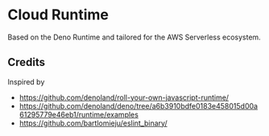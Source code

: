 # Cloud Runtime

Based on the Deno Runtime and tailored for the AWS Serverless ecosystem.

## Credits

Inspired by

- https://github.com/denoland/roll-your-own-javascript-runtime/
- https://github.com/denoland/deno/tree/a6b3910bdfe0183e458015d00a61295779e46eb1/runtime/examples
- https://github.com/bartlomieju/eslint_binary/